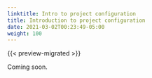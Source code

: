 ```yaml
---
linktitle: Intro to project configuration
title: Introduction to project configuration
date: 2021-03-02T00:23:49-05:00
weight: 100
---
```


{{< preview-migrated >}}

Coming soon.
